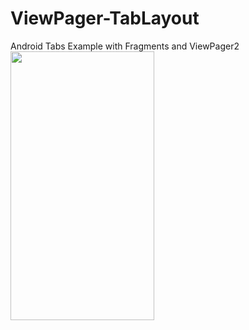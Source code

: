 # ViewPager-TabLayout
Android Tabs Example with Fragments and ViewPager2
<img src=https://user-images.githubusercontent.com/56589369/118033645-bab48080-b371-11eb-94b3-2e259b0e8420.png height="430" width="230">
